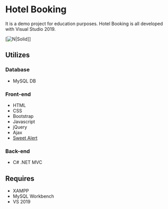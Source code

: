 # Hotel Booking
It is a demo project for education purposes. Hotel Booking is all developed with Visual Studio 2019.


[![N|Solid](https://github.com/niksak89/Hotel-Booking-Site/blob/master/Hotel%20Booking.jpg)]]

## Utilizes

### Database
* MySQL DB
### Front-end
* HTML
* CSS
* Bootstrap
* Javascript
* jQuery
* Ajax
* [Sweet Alert](https://sweetalert.js.org/)
### Back-end
* C# .NET MVC 
	
## Requires
* XAMPP
* MySQL Workbench
* VS 2019
